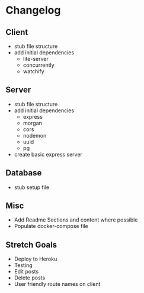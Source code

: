 # Changelog

## Client

- stub file structure
- add initial dependencies
  - lite-server
  - concurrently
  - watchify

## Server

- stub file structure
- add initial dependencies
  - express
  - morgan
  - cors
  - nodemon
  - uuid
  - pg
- create basic express server

## Database

- stub setup file

## Misc

- Add Readme Sections and content where possible
- Populate docker-compose file

## Stretch Goals

- Deploy to Heroku
- Testing
- Edit posts
- Delete posts
- User friendly route names on client
